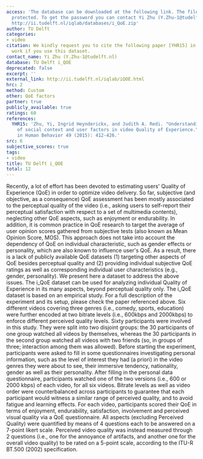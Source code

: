 ```yaml
---
access: 'The database can be downloaded at the following link. The files are password
  protected. To get the password you can contact Yi Zhu (Y.Zhu-1@tudelft.nl) Link:
  http://ii.tudelft.nl/iqlab/databases/i_QoE.zip'
author: TU Delft
categories:
- video
citation: We kindly request you to cite the following paper [YHR15] in any published
  work if you use this dataset.
contact_name: Yi Zhu (Y.Zhu-1@tudelft.nl)
database: TU Delft i_QOE
deprecated: false
excerpt: ''
external_link: http://ii.tudelft.nl/iqlab/iQOE.html
hrc: 2
method: Custom
other: QoE factors
partner: true
publicly_available: true
ratings: 60
references:
  YHR15: 'Zhu, Yi, Ingrid Heynderickx, and Judith A. Redi. "Understanding the role
    of social context and user factors in video Quality of Experience." Computers
    in Human Behavior 49 (2015): 412-426.'
src: 6
subjective_scores: true
tags:
- video
title: TU Delft i_QOE
total: 12
---
```


Recently, a lot of effort has been devoted to estimating users' Quality of Experience (QoE) in order to optimize video delivery. So far, subjective (and objective, as a consequence) QoE assessment has been mostly associated to the perceptual quality of the video (i.e., asking users to self-report their perceptual satisfaction with respect to a set of multimedia contents), neglecting other QoE aspects, such as enjoyment or endurability. In addition, it is common practice in QoE research to target the average of user opinion scores gathered from subjective tests (also known as Mean Opinion Score, MOS). This approach does not take into account the dependency of QoE on individual characteristic, such as gender effects or personality, which are also known to influence user's QoE. As a result, there is a lack of publicly available QoE datasets (1) targeting other aspects of QoE besides perceptual quality and (2) providing individual subjective QoE ratings as well as corresponding individual user characteristics (e.g., gender, personality). We present here a dataset to address the above issues. The i_QoE dataset can be used for analyzing individual Quality of Experience in its many aspects, beyond perceptual quality only. The i_QoE dataset is based on an empirical study. For a full description of the experiment and its setup, please check the paper referenced above. Six different videos covering three genres (i.e., comedy, sports, education) were further encoded at two bitrate levels (i.e., 600kbps and 2000kbps) to enforce different perceived quality levels. Sixty participants were involved in this study. They were split into two disjoint groups: the 30 participants of one group watched all videos by themselves, whereas the 30 participants in the second group watched all videos with two friends (so, in groups of three; interaction among them was allowed). Before starting the experiment, participants were asked to fill in some questionnaires investigating personal information, such as the level of interest they had (a priori) in the video genres they were about to see, their immersive tendency, nationality, gender as well as their personality. After filling in the personal data questionnaire, participants watched one of the two versions (i.e., 600 or 2000 kbps) of each video, for all six videos. Bitrate levels as well as video order were counterbalanced across participants to guarantee that each participant would witness a similar range of perceived quality, and to avoid fatigue and learning effects. For each video, participants scored their QoE in terms of enjoyment, endurability, satisfaction, involvement and perceived visual quality via a QoE questionnaire. All aspects (excluding Perceived Quality) were quantified by means of 4 questions each to be answered on a 7-point likert scale. Perceived video quality was instead measured through 2 questions (i.e., one for the annoyance of artifacts, and another one for the overall video quality) to be rated on a 5-point scale, according to the ITU-R BT.500 (2002) specification.